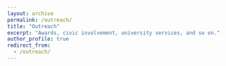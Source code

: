```yaml
---
layout: archive
permalink: /outreach/
title: "Outreach"
excerpt: "Awards, civic involvement, university services, and so on."
author_profile: true
redirect_from: 
  - /outreach/
---
```

